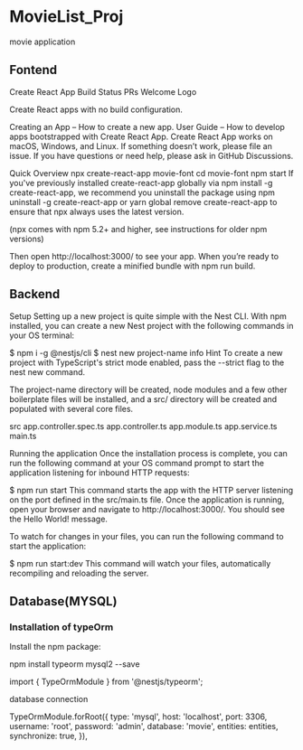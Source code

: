 # MovieList_Proj
movie application

## Fontend
Create React App Build Status PRs Welcome
Logo

Create React apps with no build configuration.

Creating an App – How to create a new app.
User Guide – How to develop apps bootstrapped with Create React App.
Create React App works on macOS, Windows, and Linux.
If something doesn’t work, please file an issue.
If you have questions or need help, please ask in GitHub Discussions.

Quick Overview
npx create-react-app movie-font
cd movie-font
npm start
If you've previously installed create-react-app globally via npm install -g create-react-app, we recommend you uninstall the package using npm uninstall -g create-react-app or yarn global remove create-react-app to ensure that npx always uses the latest version.

(npx comes with npm 5.2+ and higher, see instructions for older npm versions)

Then open http://localhost:3000/ to see your app.
When you’re ready to deploy to production, create a minified bundle with npm run build.


## Backend

Setup
Setting up a new project is quite simple with the Nest CLI. With npm installed, you can create a new Nest project with the following commands in your OS terminal:

$ npm i -g @nestjs/cli
$ nest new project-name
info Hint To create a new project with TypeScript's strict mode enabled, pass the --strict flag to the nest new command.

The project-name directory will be created, node modules and a few other boilerplate files will be installed, and a src/ directory will be created and populated with several core files.

src
app.controller.spec.ts
app.controller.ts
app.module.ts
app.service.ts
main.ts

Running the application
Once the installation process is complete, you can run the following command at your OS command prompt to start the application listening for inbound HTTP requests:

$ npm run start
This command starts the app with the HTTP server listening on the port defined in the src/main.ts file. Once the application is running, open your browser and navigate to http://localhost:3000/. You should see the Hello World! message.

To watch for changes in your files, you can run the following command to start the application:

$ npm run start:dev
This command will watch your files, automatically recompiling and reloading the server.

## Database(MYSQL)

### Installation of typeOrm
Install the npm package:

npm install typeorm  mysql2 --save

import { TypeOrmModule } from '@nestjs/typeorm';

database connection

TypeOrmModule.forRoot({
      type: 'mysql',
      host: 'localhost',
      port: 3306,
      username: 'root',
      password: 'admin',
      database: 'movie',
      entities: entities,
      synchronize: true,
 }),
